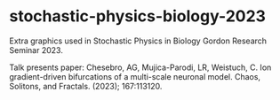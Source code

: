 # stochastic-physics-biology-2023
Extra graphics used in Stochastic Physics in Biology Gordon Research Seminar 2023.

Talk presents paper: Chesebro, AG, Mujica-Parodi, LR, Weistuch, C. Ion gradient-driven bifurcations of a multi-scale neuronal model. Chaos, Solitons, and Fractals. (2023); 167:113120.
